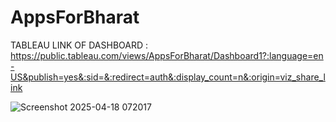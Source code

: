 # AppsForBharat

TABLEAU LINK OF DASHBOARD :
https://public.tableau.com/views/AppsForBharat/Dashboard1?:language=en-US&publish=yes&:sid=&:redirect=auth&:display_count=n&:origin=viz_share_link

![Screenshot 2025-04-18 072017](https://github.com/user-attachments/assets/da9d16aa-30ed-40b2-a1d8-24f82ffd5f3c)

